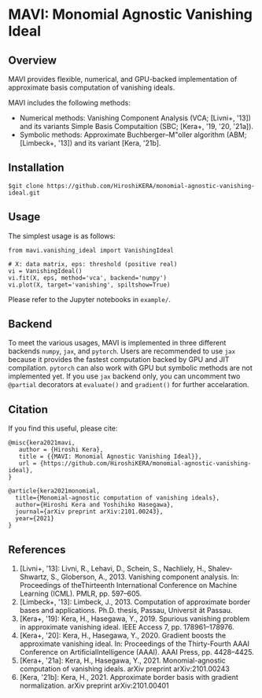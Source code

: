 # MAVI: Monomial Agnostic Vanishing Ideal

## Overview
MAVI provides flexible, numerical, and GPU-backed implementation of approximate basis computation of vanishing ideals. 

MAVI includes the following methods: 
- Numerical methods: Vanishing Component Analysis (VCA; [Livni+, '13]) and its variants Simple Basis Computaition (SBC; [Kera+, '19, '20, '21a]). 
- Symbolic methods: Approximate Buchberger–M"oller algorithm (ABM; [Limbeck+, '13]) and its variant [Kera, '21b]. 

## Installation
```
$git clone https://github.com/HiroshiKERA/monomial-agnostic-vanishing-ideal.git
```

## Usage
The simplest usage is as follows:
```
from mavi.vanishing_ideal import VanishingIdeal

# X: data matrix, eps: threshold (positive real)
vi = VanishingIdeal()
vi.fit(X, eps, method='vca', backend='numpy')
vi.plot(X, target='vanishing', spiltshow=True)
```
Please refer to the Jupyter notebooks in `example/`. 

## Backend
To meet the various usages, MAVI is implemented in three different backends `numpy`, `jax`, and `pytorch`. Users are recommended to use `jax` because it provides the fastest computation backed by GPU and JIT compilation. `pytorch` can also work with GPU but symbolic methods are not implemented yet. If you use `jax` backend only, you can uncomment two `@partial` decorators at `evaluate()` and `gradient()` for further accelaration. 

## Citation
If you find this useful, please cite:
```
@misc{kera2021mavi,
   author = {Hiroshi Kera},
   title = {{MAVI: Monomial Agnostic Vanishing Ideal}},
   url = {https://github.com/HiroshiKERA/monomial-agnostic-vanishing-ideal},
}

@article{kera2021monomial,
  title={Monomial-agnostic computation of vanishing ideals},
  author={Hiroshi Kera and Yoshihiko Hasegawa},
  journal={arXiv preprint arXiv:2101.00243},
  year={2021}
}

```
## References 
1. [Livni+, '13]: Livni, R., Lehavi, D., Schein, S., Nachliely, H., Shalev-Shwartz, S., Globerson, A., 2013. Vanishing component analysis. In:  Proceedings of theThirteenth International Conference on Machine Learning (ICML). PMLR, pp. 597–605.
2. [Limbeck+, '13]: Limbeck, J., 2013. Computation of approximate border bases and applications. Ph.D. thesis, Passau, Universit ̈at Passau.
3. [Kera+, '19]: Kera, H., Hasegawa, Y., 2019. Spurious vanishing problem in approximate vanishing ideal. IEEE Access 7, pp. 178961–178976.
4. [Kera+, '20]: Kera, H., Hasegawa, Y., 2020. Gradient boosts the approximate vanishing ideal. In: Proceedings of the Thirty-Fourth AAAI Conference on ArtificialIntelligence (AAAI). AAAI Press, pp. 4428–4425.
5. [Kera+, '21a]: Kera, H., Hasegawa, Y., 2021. Monomial-agnostic computation of vanishing ideals. arXiv preprint arXiv:2101.00243
6. [Kera, '21b]: Kera, H., 2021. Approximate border basis with gradient normalization. arXiv preprint 	arXiv:2101.00401
